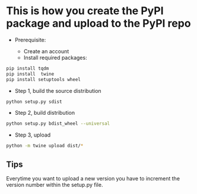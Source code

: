 # This is how you create the PyPI package and upload to the PyPI repo

* Prerequisite: 

    * Create an account
    * Install required packages:

```bash
pip install tqdm
pip install  twine
pip install setuptools wheel
```

* Step 1, build the source distribution

```bash
python setup.py sdist
```
* Step 2, build distribution  

```bash
python setup.py bdist_wheel --universal
```

* Step 3, upload  
```bash
python -m twine upload dist/* 
```

## Tips

Everytime you want to upload a new version you have to increment the version number within the setup.py file.
